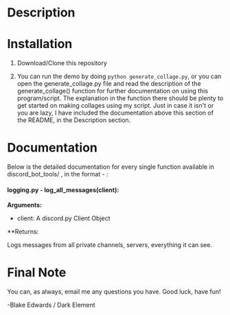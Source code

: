 # Description 

# Installation

1. Download/Clone this repository

2. You can run the demo by doing `python generate_collage.py`, or you can open the generate_collage.py file and read the description of the generate_collage() function for further documentation on using this program/script. The explanation in the function there should be plenty to get started on making collages using my script. Just in case it isn't or you are lazy, I have included the documentation above this section of the README, in the Description section.

# Documentation

Below is the detailed documentation for every single function available in discord_bot_tools/ ,
  in the format <filename> - <function> :

#### logging.py - log_all_messages(client):

**Arguments:**

* client: A discord.py Client Object

**Returns:

Logs messages from all private channels, servers, everything it can see.


# Final Note

You can, as always, email me any questions you have. Good luck, have fun!

-Blake Edwards / Dark Element
